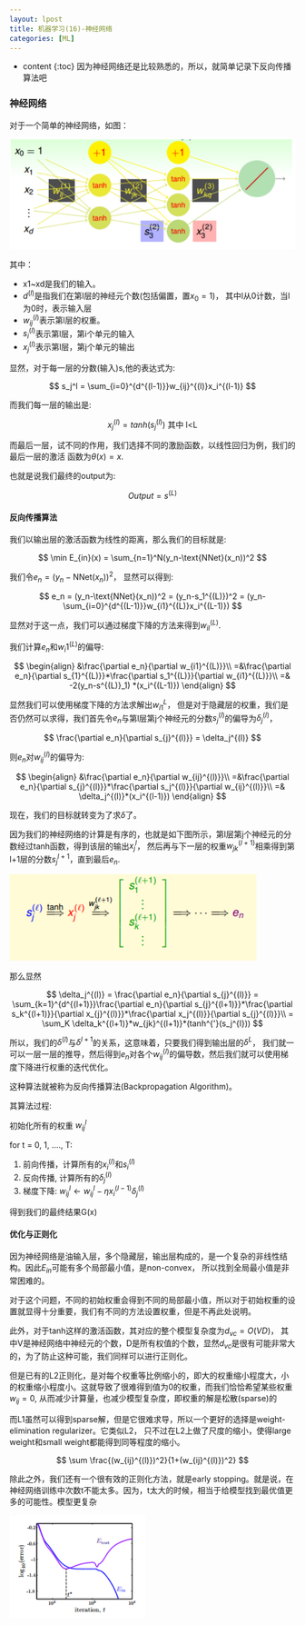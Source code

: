 ```yaml
---
layout: lpost
title: 机器学习(16)-神经网络
categories: [ML]
---
```


* content
{:toc}
因为神经网络还是比较熟悉的，所以，就简单记录下反向传播算法吧

### 神经网络

对于一个简单的神经网络，如图：

![image-20200427165529840](../posts/2020-04-26-%E6%9E%97%E8%BD%A9%E7%94%B0-%E7%A5%9E%E7%BB%8F%E7%BD%91%E7%BB%9C/image-20200427165529840.png)

其中：

* x1~xd是我们的输入。
* $d^{(l)}$是指我们在第l层的神经元个数(包括偏置，置$x_0=1$)， 其中l从0计数，当l为0时，表示输入层
* $w_{ij}^{(l)}$表示第l层的权重。
* $s_i^{(l)}$表示第l层，第i个单元的输入
* $x_j^{(l)}$表示第l层，第j个单元的输出

显然，对于每一层的分数(输入)s,他的表达式为:

$$
s_j^l = \sum_{i=0}^{d^{(l-1)}}w_{ij}^{(l)}x_i^{(l-1)}
$$

而我们每一层的输出是:

$$
x_j^{(l)} = tanh(s_j^{(l)}) \ \text{其中 l<L}
$$

而最后一层，试不同的作用，我们选择不同的激励函数，以线性回归为例，我们的最后一层的激活
函数为$\theta(x)=x$.

也就是说我们最终的output为:

$$
Output = s^{(L)}
$$

#### 反向传播算法

我们以输出层的激活函数为线性的距离，那么我们的目标就是:

$$
\min E_{in}(x) = \sum_{n=1}^N(y_n-\text{NNet}(x_n))^2
$$

我们令$e_n = (y_n-\text{NNet}(x_n))^2$， 显然可以得到:

$$
e_n = (y_n-\text{NNet}(x_n))^2 = (y_n-s_1^{(L)})^2 = (y_n-\sum_{i=0}^{d^{(L-1)}}w_{i1}^{(L)}x_i^{(L-1)})
$$

显然对于这一点，我们可以通过梯度下降的方法来得到$w_{il}^{(L)}$.

我们计算$e_n$和$w_i1^{(L)}$的偏导:

$$
\begin{align}
&\frac{\partial e_n}{\partial w_{i1}^{(L)}}\\
=&\frac{\partial e_n}{\partial s_{1}^{(L)}}*\frac{\partial s_1^{(L)}}{\partial w_{i1}^{(L)}}\\
=& -2(y_n-s^{(L)}_1) *(x_i^{(L-1)})
\end{align}
$$

显然我们可以使用梯度下降的方法求解出$w_{i1}^{L}$， 但是对于隐藏层的权重，我们是否仍然可以求得，我们首先令$e_n$与第l层第j个神经元的分数$s_j^{(l)}$的偏导为$\delta_j^{(l)}$，

$$
\frac{\partial e_n}{\partial s_{j}^{(l)}} = \delta_j^{(l)}
$$

则$e_n$对$w_{ij}^{(l)}$的偏导为:

$$
\begin{align}
&\frac{\partial e_n}{\partial w_{ij}^{(l)}}\\
=&\frac{\partial e_n}{\partial s_{j}^{(l)}}*\frac{\partial s_j^{(l)}}{\partial w_{ij}^{(l)}}\\
=& \delta_j^{(l)}*(x_i^{(l-1)})
\end{align}
$$

现在，我们的目标就转变为了求$\delta$了。

因为我们的神经网络的计算是有序的，也就是如下图所示，第l层第j个神经元的分数经过tanh函数，得到该层的输出$x_j^{l}$， 然后再与下一层的权重$w_{jk}^{(l+1)}$相乘得到第l+1层的分数$s_j^{l+1}$，直到最后$e_n$.

![image-20200427173223433](../posts/2020-04-26-%E6%9E%97%E8%BD%A9%E7%94%B0-%E7%A5%9E%E7%BB%8F%E7%BD%91%E7%BB%9C/image-20200427173223433.png)

那么显然

$$
\delta_j^{(l)} = \frac{\partial e_n}{\partial s_{j}^{(l)}} = \sum_{k=1}^{d^{(l+1)}}\frac{\partial e_n}{\partial s_{j}^{(l+1)}}*\frac{\partial s_k^{(l+1)}}{\partial x_{j}^{(l)}}*\frac{\partial x_j^{(l)}}{\partial s_{j}^{(l)}}\\
= \sum_K \delta_k^{(l+1)}*w_{jk}^{(l+1)}*(tanh^{'}(s_j^{l}))
$$

所以，我们的$\delta^{(l)}$与$\delta^{l+1}$的关系，这意味着，只要我们得到输出层的$\delta^{L}$， 我们就一可以一层一层的推导，然后得到$e_n$对各个$w_{ij}^{(l)}$的偏导数，然后我们就可以使用梯度下降进行权重的迭代优化。

这种算法就被称为反向传播算法(Backpropagation Algorithm)。

其算法过程:

初始化所有的权重 $w_{ij}^{l}$

for t = 0, 1, ...., T:

1. 前向传播，计算所有的$x_i^{(l)}$和$s_i^{(l)}$
2. 反向传播, 计算所有的$\delta_j^{(l)}$
3. 梯度下降: $w_{ij}^{l} \leftarrow w_{ij}^{l}-\eta x_i^{(l-1)}\delta_j^{(l)}$

得到我们的最终结果G(x)

#### 优化与正则化

因为神经网络是油输入层，多个隐藏层，输出层构成的，是一个复杂的非线性结构。因此$E_{in}$可能有多个局部最小值，是non-convex， 所以找到全局最小值是非常困难的。

对于这个问题，不同的初始权重会得到不同的局部最小值，所以对于初始权重的设置就显得十分重要，我们有不同的方法设置权重，但是不再此处说明。

此外，对于tanh这样的激活函数，其对应的整个模型复杂度为$d_{vc}=O(VD)$， 其中V是神经网络中神经元的个数，D是所有权值的个数，显然$d_{vc}$是很有可能非常大的，为了防止这种可能，我们同样可以进行正则化。

但是已有的L2正则化，是对每个权重等比例缩小的，即大的权重缩小程度大，小的权重缩小程度小。这就导致了很难得到值为0的权重，而我们恰恰希望某些权重$w_{ij}=0$, 从而减少计算量，也减少模型复杂度，即权重的解是松散(sparse)的

而L1虽然可以得到sparse解，但是它很难求导，所以一个更好的选择是weight-elimination regularizer。它类似L2， 只不过在L2上做了尺度的缩小，使得large weight和small weight都能得到同等程度的缩小。

$$
\sum \frac{(w_{ij}^{(l)})^2}{1+(w_{ij}^{(l)})^2}
$$

除此之外，我们还有一个很有效的正则化方法，就是early stopping。就是说，在神经网络训练中次数t不能太多。因为，t太大的时候，相当于给模型找到最优值更多的可能性。模型更复杂

![image-20200427175818379](../posts/2020-04-26-%E6%9E%97%E8%BD%A9%E7%94%B0-%E7%A5%9E%E7%BB%8F%E7%BD%91%E7%BB%9C/image-20200427175818379.png)